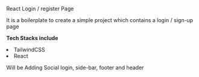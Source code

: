 React Login / register Page

It is a boilerplate to create a simple project which contains a login / sign-up page

<b>Tech Stacks include</b>
<li> TailwindCSS
<li> React

Will be Adding Social login, side-bar, footer and header
